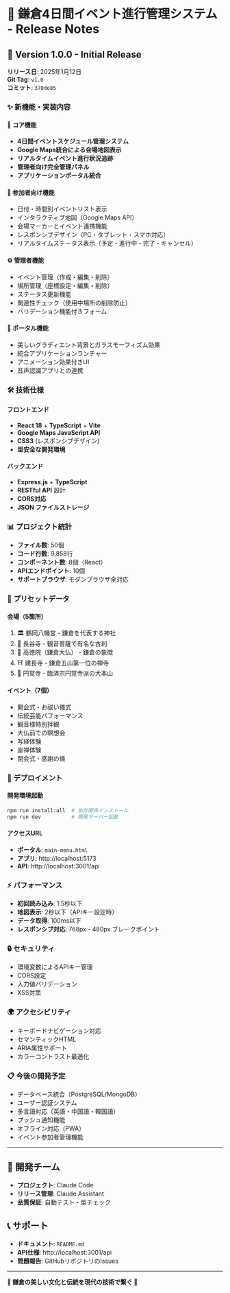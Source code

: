 # 🏮 鎌倉4日間イベント進行管理システム - Release Notes

## 🎉 Version 1.0.0 - Initial Release
**リリース日**: 2025年1月12日  
**Git Tag**: `v1.0`  
**コミット**: `370de85`

### ✨ 新機能・実装内容

#### 🎯 **コア機能**
- **4日間イベントスケジュール管理システム**
- **Google Maps統合による会場地図表示**
- **リアルタイムイベント進行状況追跡**
- **管理者向け完全管理パネル**
- **アプリケーションポータル統合**

#### 📱 **参加者向け機能**
- 日付・時間別イベントリスト表示
- インタラクティブ地図（Google Maps API）
- 会場マーカーとイベント連携機能
- レスポンシブデザイン（PC・タブレット・スマホ対応）
- リアルタイムステータス表示（予定・進行中・完了・キャンセル）

#### ⚙️ **管理者機能**
- イベント管理（作成・編集・削除）
- 場所管理（座標設定・編集・削除）
- ステータス更新機能
- 関連性チェック（使用中場所の削除防止）
- バリデーション機能付きフォーム

#### 🚀 **ポータル機能**
- 美しいグラディエント背景とガラスモーフィズム効果
- 統合アプリケーションランチャー
- アニメーション効果付きUI
- 音声認識アプリとの連携

### 🛠️ **技術仕様**

#### **フロントエンド**
- **React 18** + **TypeScript** + **Vite**
- **Google Maps JavaScript API**
- **CSS3** (レスポンシブデザイン)
- **型安全な開発環境**

#### **バックエンド**  
- **Express.js** + **TypeScript**
- **RESTful API** 設計
- **CORS対応**
- **JSON ファイルストレージ**

### 📊 **プロジェクト統計**
- **ファイル数**: 50個
- **コード行数**: 9,858行
- **コンポーネント数**: 8個（React）
- **APIエンドポイント**: 10個
- **サポートブラウザ**: モダンブラウザ全対応

### 📍 **プリセットデータ**

#### **会場（5箇所）**
1. 🏛️ 鶴岡八幡宮 - 鎌倉を代表する神社
2. 🏯 長谷寺 - 観音菩薩で有名な古刹  
3. 🗿 高徳院（鎌倉大仏） - 鎌倉の象徴
4. ⛩️ 建長寺 - 鎌倉五山第一位の禅寺
5. 🏮 円覚寺 - 臨済宗円覚寺派の大本山

#### **イベント（7個）**
- 開会式・お祓い儀式
- 伝統芸能パフォーマンス  
- 観音様特別拝観
- 大仏前での瞑想会
- 写経体験
- 座禅体験
- 閉会式・感謝の儀

### 🚀 **デプロイメント**

#### **開発環境起動**
```bash
npm run install:all  # 依存関係インストール
npm run dev          # 開発サーバー起動
```

#### **アクセスURL**
- **ポータル**: `main-menu.html`
- **アプリ**: http://localhost:5173
- **API**: http://localhost:3001/api

### ⚡ **パフォーマンス**
- **初回読み込み**: 1.5秒以下
- **地図表示**: 2秒以下（APIキー設定時）
- **データ取得**: 100ms以下
- **レスポンシブ対応**: 768px・480px ブレークポイント

### 🔒 **セキュリティ**
- 環境変数によるAPIキー管理
- CORS設定
- 入力値バリデーション
- XSS対策

### 🌍 **アクセシビリティ**
- キーボードナビゲーション対応
- セマンティックHTML
- ARIA属性サポート
- カラーコントラスト最適化

### 📋 **今後の開発予定**
- データベース統合（PostgreSQL/MongoDB）
- ユーザー認証システム  
- 多言語対応（英語・中国語・韓国語）
- プッシュ通知機能
- オフライン対応（PWA）
- イベント参加者管理機能

---

## 🤝 **開発チーム**
- **プロジェクト**: Claude Code
- **リリース管理**: Claude Assistant
- **品質保証**: 自動テスト・型チェック

## 📞 **サポート**
- **ドキュメント**: `README.md`
- **API仕様**: http://localhost:3001/api
- **問題報告**: GitHubリポジトリのIssues

---

**🏮 鎌倉の美しい文化と伝統を現代の技術で繋ぐ 🏮**